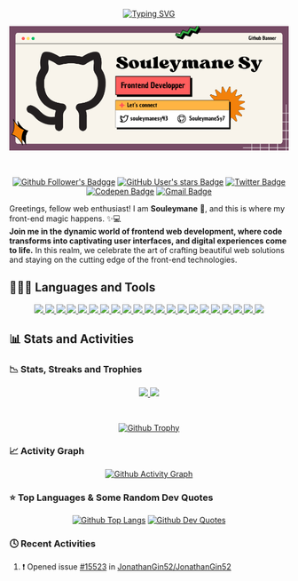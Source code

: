 <!-- Section 1: Automated Typing -->

<p align="center">
  <a href="https://git.io/typing-svg">
  <img src="https://readme-typing-svg.demolab.com?font=JetBrains+Mono&weight=800&pause=1000&color=CD5A57&random=true&width=700&height=50&lines=Web+Visionary%3A+Creator+of+Stunning+Interfaces;CSS+Navigator%3A+Sailing+between+Aesthetics+%26+Performance;JavaScript+Virtuoso%3A+Building+Dynamic+User+Interfaces;Responsive+Visionary%3A+Crafting+for+Modern+Screens;Web+Artisan%3A+Crafting+User-Centric+Experiences" alt="Typing SVG" /></a>
</p>

<!-- Section 2: Customs Banner -->

<p align="center">
  <a href="https://github.com/SouleymaneSy7/">
    <img src="./assets/my-github-banner.png" /></a>
</p>

<br>

<!--  Section 3: Social Badges Icons -->

<p align="center">
  <a href="https://github.com/SouleymaneSy7" title="My Followers On Github">
      <img alt="Github Follower's Badgge" src="https://img.shields.io/github/followers/souleymanesy7?style=for-the-badge&logo=github&logoColor=FFF&labelColor=B26856&color=DF826C"></a>  
  <a href="https://github.com/SouleymaneSy7?tab=stars" title="My Stars On Github">
    <img alt="GitHub User's stars Badge" src="https://img.shields.io/github/stars/souleymanesy7?affiliations=OWNER&style=for-the-badge&label=STARS&labelColor=176d64&color=219C90&link=https%3A%2F%2Fgithub.com%2FSouleymaneSy7%3Ftab%3Dstars"></a>
  <a href="https://twitter.com/souleymanesy43" title="Follow Me On Twitter">
    <img alt="Twitter Badge" src="https://img.shields.io/twitter/follow/souleymanesy43?label=%40souleymanesy43&style=for-the-badge&logo=twitter&logoColor=fff&labelColor=146AA8&color=1d98f0&link=https%3A%2F%2Ftwitter.com%2Fsouleymanesy43" /></a>
  <a href="https://codepen.io/souleymanesy7" title="Follow Me On Codepen.io">
    <img alt="Codepen Badge" src="https://img.shields.io/badge/CODEPEN-242526?style=for-the-badge&logo=codepen&logoColor=fff&label=FOLLOW%20ON&labelColor=9d7b4a&color=E1B16A&link=https%3A%2F%2Fcodepen.io%2Fsouleymanesy7%2F"/></a>
  <a href="mailto:souleymanesyservices@gmail.com" title="Send Me An E-mail">
    <img alt="Gmail Badge" src="https://img.shields.io/badge/souleymanesyservices%40gmail.com-AE2D68?style=for-the-badge&logo=gmail&logoColor=fff&label=GMAIL&labelColor=791f48&link=mail" /></a>
</p>

<!-- Section 4: Introduction -->

Greetings, fellow web enthusiast! I am **Souleymane** 👋, and this is where
my front-end magic happens. ✨💻 <br>
**Join me in the dynamic world of frontend web development, where code
transforms into captivating user interfaces, and digital experiences come
to life.** In this realm, we celebrate the art of crafting beautiful web
solutions and staying on the cutting edge of the front-end technologies.

<!-- Section 4: Languages and Tools -->

<h2>👩🏻‍💻 Languages and Tools</h2>

<p align="center">
  <a href="#">
    <img src="https://img.shields.io/badge/html5-%23E34F26.svg?style=for-the-badge&logo=html5&logoColor=white" />
  </a>
  <a href="#">
    <img src="https://img.shields.io/badge/css3-%231572B6.svg?style=for-the-badge&logo=css3&logoColor=white" />
  </a>
  <a href="#">
    <img src="https://img.shields.io/badge/javascript-%23323330.svg?style=for-the-badge&logo=javascript&logoColor=%23F7DF1E" />
  </a>
  <a href="#">
    <img src="https://img.shields.io/badge/markdown-%23000000.svg?style=for-the-badge&logo=markdown&logoColor=white" />
  </a>
  <a href="#">
    <img src="https://img.shields.io/badge/vuejs-%2335495e.svg?style=for-the-badge&logo=vuedotjs&logoColor=%234FC08D" />
  </a>
  <a href="#">
    <img src="https://img.shields.io/badge/SASS-hotpink.svg?style=for-the-badge&logo=SASS&logoColor=white" />
  </a>
  <a href="#">
    <img src="https://img.shields.io/badge/tailwindcss-%2338B2AC.svg?style=for-the-badge&logo=tailwind-css&logoColor=white" />
  </a>
  <a href="#">
    <img src="https://img.shields.io/badge/NPM-%23CB3837.svg?style=for-the-badge&logo=npm&logoColor=white" />
  </a>
  <a href="#">
    <img src="https://img.shields.io/badge/yarn-%232C8EBB.svg?style=for-the-badge&logo=yarn&logoColor=white" />
  </a>
  <a href="#">
    <img src="https://img.shields.io/badge/vite-%23646CFF.svg?style=for-the-badge&logo=vite&logoColor=white" />
  </a>
  <a href="#">
    <img src="https://img.shields.io/badge/webpack-%238DD6F9.svg?style=for-the-badge&logo=webpack&logoColor=black" />
  </a>
  <a href="#">
    <img src="https://img.shields.io/badge/GULP-%23CF4647.svg?style=for-the-badge&logo=gulp&logoColor=white" />
  </a>
  <a href="#">
    <img src="https://img.shields.io/badge/green%20sock-88CE02?style=for-the-badge&logo=greensock&logoColor=white" />
  </a>
  <a href="#">
    <img src="https://img.shields.io/badge/chart.js-F5788D.svg?style=for-the-badge&logo=chart.js&logoColor=white" />
  </a>
  <a href="#">
    <img src="https://img.shields.io/badge/vercel-%23000000.svg?style=for-the-badge&logo=vercel&logoColor=white" />
  </a>
  <a href="#">
    <img src="https://img.shields.io/badge/netlify-%23000000.svg?style=for-the-badge&logo=netlify&logoColor=#00C7B7" />
  </a>
  <a href="#">
    <img src="https://img.shields.io/badge/github%20pages-121013?style=for-the-badge&logo=github&logoColor=white" />
  </a>
  <a href="#">
    <img src="https://img.shields.io/badge/Adobe%20XD-470137?style=for-the-badge&logo=Adobe%20XD&logoColor=#FF61F6" />
  </a>
  <a href="#">
    <img src="https://img.shields.io/badge/figma-%23F24E1E.svg?style=for-the-badge&logo=figma&logoColor=white" />
  </a>
  <a href="#">
    <img src="https://img.shields.io/badge/Visual%20Studio%20Code-0078d7.svg?style=for-the-badge&logo=visual-studio-code&logoColor=white" />
  </a>
  <a href="#">
    <img src="https://img.shields.io/badge/Atom-%2366595C.svg?style=for-the-badge&logo=atom&logoColor=white" />
  </a>
</p>

<!-- Section 5: Statistics and Activities -->

<h2>📊 Stats and Activities</h2>

<h3>📉 Stats, Streaks and Trophies</h3>

<p align="center">
  <a href="https://github.com/anuraghazra/github-readme-stats">
    <img src="https://github-readme-stats.vercel.app/api?username=SouleymaneSy7&theme=onedark&hide_border=true&show_icons=true" />
  </a>
  <a href="https://git.io/streak-stats">
    <img src="https://streak-stats.demolab.com/?user=SouleymaneSy7&theme=onedark&hide_border=true&border_radius=5" />
  </a>
</p>

<br>

<p align="center">
  <a href="https://github.com/ryo-ma/github-profile-trophy" >
    <img alt="Github Trophy" src="https://github-profile-trophy.vercel.app/?username=SouleymaneSy7&theme=onedark&no-frame=true&no-bg=false&margin-w=5&row=1&column=4" />
  </a>
</p>

<!-- Section 6: Activity Graphics -->

<h3>📈 Activity Graph</h3>

<p align="center">
  <a href="https://github.com/ashutosh00710/github-readme-activity-graph">
    <img alt="Github Activity Graph" src="https://github-readme-activity-graph.vercel.app/graph?username=SouleymaneSy7&theme=rogue&custom_title=Souleymane's%20Activity%20Graph&hide_border=true" />
  </a>
</p>

<!-- Section 6: Top Languages and Dev Quotes -->

<h3>⭐️ Top Languages & Some Random Dev Quotes</h3>

<p align="center">
  <a href="https://github.com/anuraghazra/github-readme-stats">
    <img alt="Github Top Langs" src="https://github-readme-stats.vercel.app/api/top-langs/?username=SouleymaneSy7&theme=onedark&hide_border=true&size_weight=0.5&count_weight=0.5&border=true" /></a>
  <a href="https://github.com/PiyushSuthar/github-readme-quotes" >
    <img alt="Github Dev Quotes" src="https://quotes-github-readme.vercel.app/api?type=vertical&theme=monokai&border=true" /></a>
</p>

<!-- Section 8: Recents Activities -->

<h3>🕓 Recent Activities</h3>

<!--START_SECTION:activity-->
1. ❗ Opened issue [#15523](https://github.com/JonathanGin52/JonathanGin52/issues/15523) in [JonathanGin52/JonathanGin52](https://github.com/JonathanGin52/JonathanGin52)
<!--END_SECTION:activity-->
